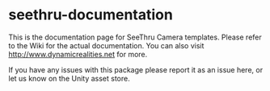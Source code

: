 # seethru-documentation
This is the documentation page for SeeThru Camera templates. Please refer to the Wiki for the actual documentation. You can also visit http://www.dynamicrealities.net for more.

If you have any issues with this package please report it as an issue here, or let us know on the Unity asset store.
